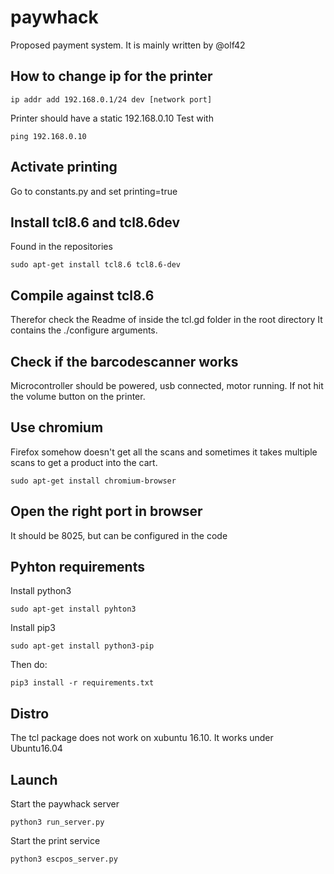 # paywhack
Proposed payment system. It is mainly written by @olf42 

## How to change ip for the printer
```
ip addr add 192.168.0.1/24 dev [network port]
```
Printer should have a static 192.168.0.10
Test with
```
ping 192.168.0.10
```

## Activate printing
Go to constants.py and set printing=true

## Install tcl8.6 and tcl8.6dev
Found in the repositories
```
sudo apt-get install tcl8.6 tcl8.6-dev
```

## Compile against tcl8.6
Therefor check the Readme of inside the tcl.gd folder in the root directory
It contains the ./configure arguments. 

## Check if the barcodescanner works
Microcontroller should be powered, usb connected, motor running. If not hit the volume button on the printer.

## Use chromium
Firefox somehow doesn't get all the scans and sometimes it takes multiple scans to get a product into the cart.
```
sudo apt-get install chromium-browser
```

## Open the right port in browser
It should be 8025, but can be configured in the code

## Pyhton requirements
Install python3
```
sudo apt-get install pyhton3
```
Install pip3
```
sudo apt-get install python3-pip
```
Then do: 
```
pip3 install -r requirements.txt
```

## Distro
The tcl package does not work on xubuntu 16.10. It works under Ubuntu16.04

## Launch
Start the paywhack server
```
python3 run_server.py
```
Start the print service
```
python3 escpos_server.py
```
